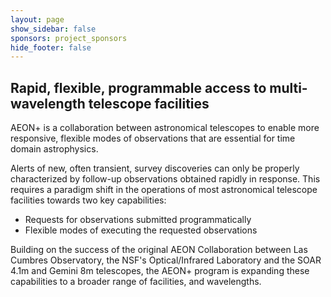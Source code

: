 ```yaml
---
layout: page
show_sidebar: false
sponsors: project_sponsors
hide_footer: false
---
```


## Rapid, flexible, programmable access to multi-wavelength telescope facilities

<p>AEON+ is a collaboration between astronomical telescopes to enable more responsive, flexible modes of 
observations that are essential for time domain astrophysics.  </p>
<p>Alerts of new, often transient, survey discoveries can only be properly characterized by follow-up 
observations obtained rapidly in response. This requires a paradigm shift in the operations of most 
astronomical telescope facilities towards two key capabilities:</p>
<ul>
<li>Requests for observations submitted programmatically</li>
<li>Flexible modes of executing the requested observations</li>
</ul>

<p>Building on the success of the original AEON Collaboration between Las Cumbres Observatory, 
the NSF's Optical/Infrared Laboratory and the SOAR 4.1m and Gemini 8m telescopes, the AEON+ program 
is expanding these capabilities to a broader range of facilities, and wavelengths.  
</p>
